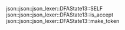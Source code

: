 json::json::json_lexer::DFAState13::SELF
json::json::json_lexer::DFAState13::is_accept
json::json::json_lexer::DFAState13::make_token